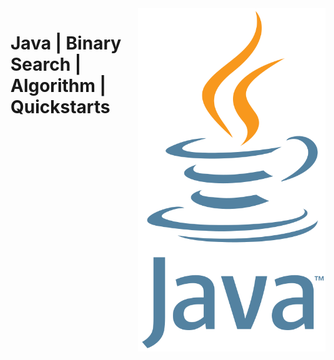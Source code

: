 <img src="../../assets/Java.svg" alt="Java" style="width: 300px;" align="right">

# Java | Binary Search | Algorithm | Quickstarts
